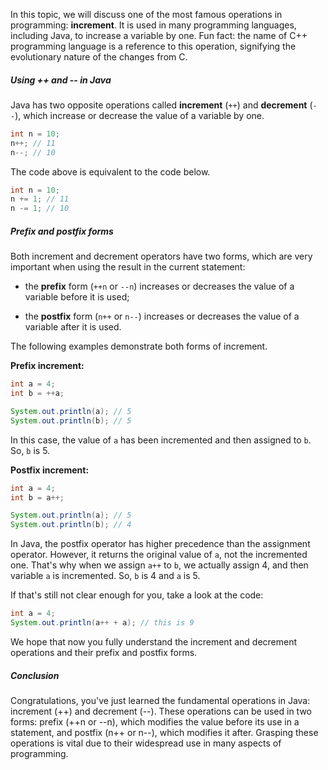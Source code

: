 In this topic, we will discuss one of the most famous operations in programming: **increment**. It is used in many programming languages, including Java, to increase a variable by one. Fun fact: the name of C++ programming language is a reference to this operation, signifying the evolutionary nature of the changes from C.

##### Using ++ and -- in Java

Java has two opposite operations called **increment** (`++`) and **decrement** (`--`), which increase or decrease the value of a variable by one.

```java
int n = 10;
n++; // 11
n--; // 10
```

The code above is equivalent to the code below.

```java
int n = 10;
n += 1; // 11
n -= 1; // 10
```

##### Prefix and postfix forms

Both increment and decrement operators have two forms, which are very important when using the result in the current statement:

- the **prefix** form (`++n` or `--n`) increases or decreases the value of a variable before it is used;
    
- the **postfix** form (`n++` or `n--`) increases or decreases the value of a variable after it is used.
    

The following examples demonstrate both forms of increment.

**Prefix increment:**

```java
int a = 4;
int b = ++a;

System.out.println(a); // 5
System.out.println(b); // 5
```

In this case, the value of `a` has been incremented and then assigned to `b`. So, `b` is 5.

**Postfix increment:**

```java
int a = 4;
int b = a++;

System.out.println(a); // 5
System.out.println(b); // 4
```

In Java, the postfix operator has higher precedence than the assignment operator. However, it returns the original value of `a`, not the incremented one. That's why when we assign `a++` to `b`, we actually assign 4, and then variable `a` is incremented. So, `b` is 4 and `a` is 5.

If that's still not clear enough for you, take a look at the code:

```java
int a = 4;
System.out.println(a++ + a); // this is 9
```

We hope that now you fully understand the increment and decrement operations and their prefix and postfix forms.

##### Conclusion

Congratulations, you've just learned the fundamental operations in Java: increment (++) and decrement (--). These operations can be used in two forms: prefix (++n or --n), which modifies the value before its use in a statement, and postfix (n++ or n--), which modifies it after. Grasping these operations is vital due to their widespread use in many aspects of programming.